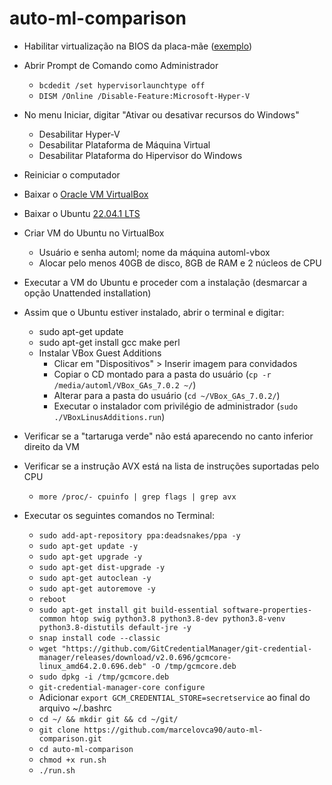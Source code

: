 # auto-ml-comparison

- Habilitar virtualização na BIOS da placa-mãe ([exemplo](https://www.youtube.com/watch?v=GK0DOfdLCa8))

- Abrir Prompt de Comando como Administrador
	- `bcdedit /set hypervisorlaunchtype off`
	- `DISM /Online /Disable-Feature:Microsoft-Hyper-V`

- No menu Iniciar, digitar "Ativar ou desativar recursos do Windows"
	- Desabilitar Hyper-V
	- Desabilitar Plataforma de Máquina Virtual
	- Desabilitar Plataforma do Hipervisor do Windows

- Reiniciar o computador

- Baixar o [Oracle VM VirtualBox](https://download.virtualbox.org/virtualbox/7.0.4/VirtualBox-7.0.4-154605-Win.exe)

- Baixar o Ubuntu [22.04.1 LTS](https://releases.ubuntu.com/22.04/ubuntu-22.04.1-desktop-amd64.iso)

- Criar VM do Ubuntu no VirtualBox
	- Usuário e senha automl; nome da máquina automl-vbox
	- Alocar pelo menos 40GB de disco, 8GB de RAM e 2 núcleos de CPU

- Executar a VM do Ubuntu e proceder com a instalação (desmarcar a opção Unattended installation)

- Assim que o Ubuntu estiver instalado, abrir o terminal e digitar:
	- sudo apt-get update
	- sudo apt-get install gcc make perl
	- Instalar VBox Guest Additions
		- Clicar em "Dispositivos" > Inserir imagem para convidados
		- Copiar o CD montado para a pasta do usuário (`cp -r /media/automl/VBox_GAs_7.0.2 ~/`)
		- Alterar para a pasta do usuário (`cd ~/VBox_GAs_7.0.2/`)
		- Executar o instalador com privilégio de administrador (`sudo ./VBoxLinusAdditions.run`)

- Verificar se a "tartaruga verde" não está aparecendo no canto inferior direito da VM

- Verificar se a instrução AVX está na lista de instruções suportadas pelo CPU
	- `more /proc/- cpuinfo | grep flags | grep avx`
	
- Executar os seguintes comandos no Terminal:
	- `sudo add-apt-repository ppa:deadsnakes/ppa -y`
	- `sudo apt-get update -y`
	- `sudo apt-get upgrade -y`
	- `sudo apt-get dist-upgrade -y`
	- `sudo apt-get autoclean -y`
	- `sudo apt-get autoremove -y`
	- `reboot`
	- `sudo apt-get install git build-essential software-properties-common htop swig python3.8 python3.8-dev python3.8-venv python3.8-distutils default-jre -y`
	- `snap install code --classic`
	- `wget "https://github.com/GitCredentialManager/git-credential-manager/releases/download/v2.0.696/gcmcore-linux_amd64.2.0.696.deb" -O /tmp/gcmcore.deb`
	- `sudo dpkg -i /tmp/gcmcore.deb`
	- `git-credential-manager-core configure`
	- Adicionar `export GCM_CREDENTIAL_STORE=secretservice` ao final do arquivo ~/.bashrc
	- `cd ~/ && mkdir git && cd ~/git/`
	- `git clone https://github.com/marcelovca90/auto-ml-comparison.git`
	- `cd auto-ml-comparison`
	- `chmod +x run.sh`
	- `./run.sh`
